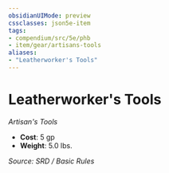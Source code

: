 ```yaml
---
obsidianUIMode: preview
cssclasses: json5e-item
tags:
- compendium/src/5e/phb
- item/gear/artisans-tools
aliases: 
- "Leatherworker's Tools"
---
```

# Leatherworker's Tools
*Artisan's Tools*  

- **Cost**: 5 gp
- **Weight**: 5.0 lbs.

*Source: SRD / Basic Rules*